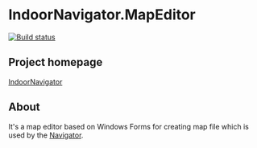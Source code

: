 # IndoorNavigator.MapEditor
[![Build status](https://ci.appveyor.com/api/projects/status/ykq7yarhcyforyjy?svg=true)](https://ci.appveyor.com/project/yhvicey/indoornavigator-mapeditor)

## Project homepage
[IndoorNavigator](http://github.com/yhvicey/IndoorNavigator)

## About
It's a map editor based on Windows Forms for creating map file which is used by the [Navigator](https://github.com/yhvicey/IndoorNavigator.Navigator).
